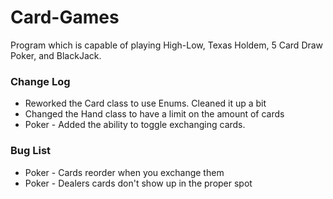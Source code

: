 Card-Games
==========

Program which is capable of playing High-Low, Texas Holdem, 5 Card Draw Poker, and BlackJack.

### Change Log
+ Reworked the Card class to use Enums. Cleaned it up a bit
+ Changed the Hand class to have a limit on the amount of cards
+ Poker - Added the ability to toggle exchanging cards. 


### Bug List
+ Poker - Cards reorder when you exchange them
+ Poker - Dealers cards don't show up in the proper spot

